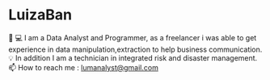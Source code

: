 # LuizaBan
  🌱  💻 I am a Data Analyst and Programmer, as a freelancer i was able to get experience in data manipulation,extraction to help business communication. 
  💡 In addition I am a technician in integrated risk and disaster management.
📫 How to reach me : lumanalyst@gmail.com
